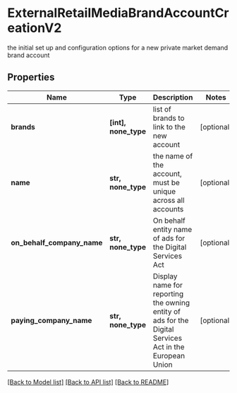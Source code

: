 # ExternalRetailMediaBrandAccountCreationV2

the initial set up and configuration options for a new private market demand brand account

## Properties
Name | Type | Description | Notes
------------ | ------------- | ------------- | -------------
**brands** | **[int], none_type** | list of brands to link to the new account | [optional] 
**name** | **str, none_type** | the name of the account, must be unique across all accounts | [optional] 
**on_behalf_company_name** | **str, none_type** | On behalf entity name of ads for the Digital Services Act | [optional] 
**paying_company_name** | **str, none_type** | Display name for reporting the owning entity of ads for the Digital Services Act in the European Union | [optional] 

[[Back to Model list]](../README.md#documentation-for-models) [[Back to API list]](../README.md#documentation-for-api-endpoints) [[Back to README]](../README.md)


